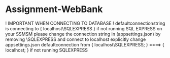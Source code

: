 # Assignment-WebBank


! IMPORTANT WHEN CONNECTING TO DATABASE !
defaultconnectionstring is connecting to { localhost\\SQLEXPRESS }
if not running SQL EXPRESS on your SSMSM please change the connection string in (appsettings.json) by removing \\SQLEXPRESS and connect to localhost explicitly
change appsettings.json defaultconnection from {  localhost\\SQLEXPRESS;  } ====> {  localhost;  } if not running SQLEXPRESS
